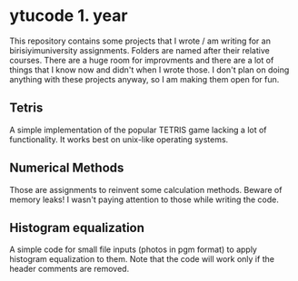 # ytucode 1. year
This repository contains some projects that I wrote / am writing for an birisiyimuniversity assignments. Folders are named after their relative courses. There are a huge room for improvments and there are a lot of things that I know now and didn't when I wrote those. I don't plan on doing anything with these projects anyway, so I am making them open for fun.

## Tetris
A simple implementation of the popular TETRIS game lacking a lot of functionality. It works best on unix-like operating systems.

## Numerical Methods
Those are assignments to reinvent some calculation methods. Beware of memory leaks! I wasn't paying attention to those while writing the code.

## Histogram equalization
A simple code for small file inputs (photos in pgm format) to apply histogram equalization to them. Note that the code will work only if the header comments are removed.
